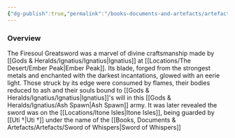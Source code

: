 ```yaml
---
{"dg-publish":true,"permalink":"/books-documents-and-artefacts/artefacts/firesoul-greatsword/","tags":["Artefact"],"updated":"2025-06-10T19:00:50.333+01:00"}
---
```


### Overview
The Firesoul Greatsword was a marvel of divine craftsmanship made by [[Gods & Heralds/Ignatius/Ignatius\|Ignatius]] at [[Locations/The Desert/Ember Peak\|Ember Peak]]. Its blade, forged from the strongest metals and enchanted with the darkest incantations, glowed with an eerie light. Those struck by its edge were consumed by flames, their bodies reduced to ash and their souls bound to [[Gods & Heralds/Ignatius/Ignatius\|Ignatius]]'s will in this [[Gods & Heralds/Ignatius/Ash Spawn\|Ash Spawn]] army. It was later revealed the sword was on the [[Locations/Itone Isles\|Itone Isles]], being guarded by [[Uti †\|Uti †]] under the name of the [[Books, Documents & Artefacts/Artefacts/Sword of Whispers\|Sword of Whispers]]